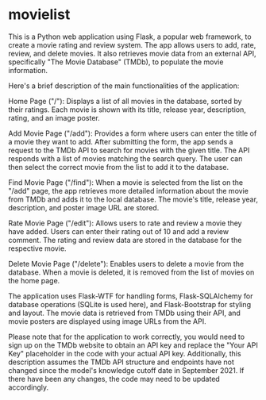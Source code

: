 # movielist
 This is a Python web application using Flask, a popular web framework, to create a movie rating and review system. The app allows users to add, rate, review, and delete movies. It also retrieves movie data from an external API, specifically "The Movie Database" (TMDb), to populate the movie information.

Here's a brief description of the main functionalities of the application:

Home Page ("/"): Displays a list of all movies in the database, sorted by their ratings. Each movie is shown with its title, release year, description, rating, and an image poster.

Add Movie Page ("/add"): Provides a form where users can enter the title of a movie they want to add. After submitting the form, the app sends a request to the TMDb API to search for movies with the given title. The API responds with a list of movies matching the search query. The user can then select the correct movie from the list to add it to the database.

Find Movie Page ("/find"): When a movie is selected from the list on the "/add" page, the app retrieves more detailed information about the movie from TMDb and adds it to the local database. The movie's title, release year, description, and poster image URL are stored.

Rate Movie Page ("/edit"): Allows users to rate and review a movie they have added. Users can enter their rating out of 10 and add a review comment. The rating and review data are stored in the database for the respective movie.

Delete Movie Page ("/delete"): Enables users to delete a movie from the database. When a movie is deleted, it is removed from the list of movies on the home page.

The application uses Flask-WTF for handling forms, Flask-SQLAlchemy for database operations (SQLite is used here), and Flask-Bootstrap for styling and layout. The movie data is retrieved from TMDb using their API, and movie posters are displayed using image URLs from the API.

Please note that for the application to work correctly, you would need to sign up on the TMDb website to obtain an API key and replace the "Your API Key" placeholder in the code with your actual API key. Additionally, this description assumes the TMDb API structure and endpoints have not changed since the model's knowledge cutoff date in September 2021. If there have been any changes, the code may need to be updated accordingly.
